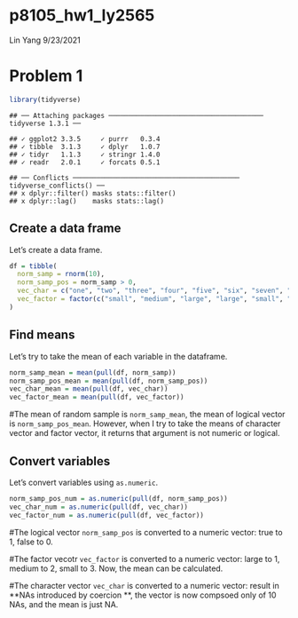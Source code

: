 p8105\_hw1\_ly2565
================
Lin Yang
9/23/2021

# Problem 1

``` r
library(tidyverse)
```

    ## ── Attaching packages ─────────────────────────────────────── tidyverse 1.3.1 ──

    ## ✓ ggplot2 3.3.5     ✓ purrr   0.3.4
    ## ✓ tibble  3.1.3     ✓ dplyr   1.0.7
    ## ✓ tidyr   1.1.3     ✓ stringr 1.4.0
    ## ✓ readr   2.0.1     ✓ forcats 0.5.1

    ## ── Conflicts ────────────────────────────────────────── tidyverse_conflicts() ──
    ## x dplyr::filter() masks stats::filter()
    ## x dplyr::lag()    masks stats::lag()

## Create a data frame

Let’s create a data frame.

``` r
df = tibble(
  norm_samp = rnorm(10),
  norm_samp_pos = norm_samp > 0,
  vec_char = c("one", "two", "three", "four", "five", "six", "seven", "eight", "nine", "ten"),
  vec_factor = factor(c("small", "medium", "large", "large", "small", "large", "medium", "small", "large", "medium"))
)
```

## Find means

Let’s try to take the mean of each variable in the dataframe.

``` r
norm_samp_mean = mean(pull(df, norm_samp))
norm_samp_pos_mean = mean(pull(df, norm_samp_pos))
vec_char_mean = mean(pull(df, vec_char))
vec_factor_mean = mean(pull(df, vec_factor))
```

\#The mean of random sample is `norm_samp_mean`, the mean of logical
vector is `norm_samp_pos_mean`. However, when I try to take the means of
character vector and factor vector, it returns that argument is not
numeric or logical.

## Convert variables

Let’s convert variables using `as.numeric`.

``` r
norm_samp_pos_num = as.numeric(pull(df, norm_samp_pos))
vec_char_num = as.numeric(pull(df, vec_char))
vec_factor_num = as.numeric(pull(df, vec_factor))
```

\#The logical vector `norm_samp_pos` is converted to a numeric vector:
true to 1, false to 0.

\#The factor vecotr `vec_factor` is converted to a numeric vector: large
to 1, medium to 2, small to 3. Now, the mean can be calculated.

\#The character vector `vec_char` is converted to a numeric vector:
result in **NAs introduced by coercion **, the vector is now compsoed
only of 10 NAs, and the mean is just NA.
